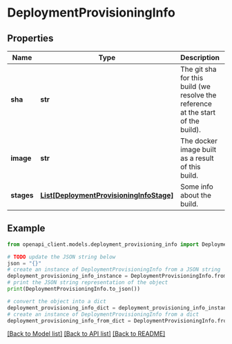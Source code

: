 # DeploymentProvisioningInfo


## Properties

Name | Type | Description | Notes
------------ | ------------- | ------------- | -------------
**sha** | **str** | The git sha for this build (we resolve the reference at the start of the build). | [optional] 
**image** | **str** | The docker image built as a result of this build. | [optional] 
**stages** | [**List[DeploymentProvisioningInfoStage]**](DeploymentProvisioningInfoStage.md) | Some info about the build. | [optional] 

## Example

```python
from openapi_client.models.deployment_provisioning_info import DeploymentProvisioningInfo

# TODO update the JSON string below
json = "{}"
# create an instance of DeploymentProvisioningInfo from a JSON string
deployment_provisioning_info_instance = DeploymentProvisioningInfo.from_json(json)
# print the JSON string representation of the object
print(DeploymentProvisioningInfo.to_json())

# convert the object into a dict
deployment_provisioning_info_dict = deployment_provisioning_info_instance.to_dict()
# create an instance of DeploymentProvisioningInfo from a dict
deployment_provisioning_info_from_dict = DeploymentProvisioningInfo.from_dict(deployment_provisioning_info_dict)
```
[[Back to Model list]](../README.md#documentation-for-models) [[Back to API list]](../README.md#documentation-for-api-endpoints) [[Back to README]](../README.md)


